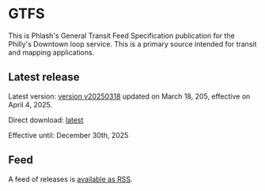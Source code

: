 # GTFS

This is Phlash's General Transit Feed Specification publication for the Philly's Downtown loop service. This is a primary source intended for transit and mapping applications.

## Latest release

Latest version: [version v20250318](https://github.com/PhlashGTFS/GTFS/releases/tag/v20250318) updated on March 18, 205, effective on April 4, 2025.

Direct download: [latest](https://github.com/PhlashGTFS/GTFS/releases/latest/download/PHLASH_GTFS.zip)

Effective until: December 30th, 2025


## Feed

A feed of releases is [available as RSS](https://github.com/PhlashGTFS/GTFS/releases.atom).

